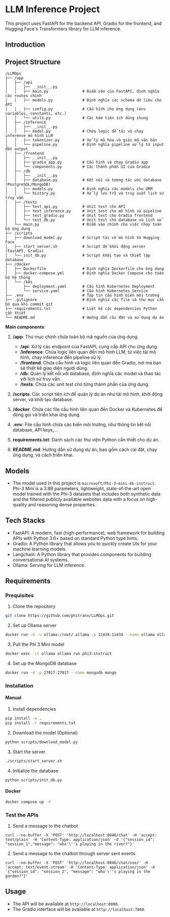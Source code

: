 # LLM Inference Project

This project uses FastAPI for the backend API, Gradio for the frontend, and Hugging Face's Transformers library for LLM inference.

## Introduction


## Project Structure
```
/LLMOps
├── /app
│   ├── /api
│   │   ├── __init__.py
│   │   ├── main.py               # Điểm vào của FastAPI, định nghĩa các routes chính
│   │   ├── models.py             # Định nghĩa các schema dữ liệu cho API
│   │   ├── config.py             # Cấu hình cho ứng dụng (env variables, constants, etc.)
│   │   └── utils.py              # Các hàm tiện ích dùng chung
│   ├── /inference
│   │   ├── __init__.py
│   │   ├── model.py              # Chứa logic để tải và chạy inference mô hình LLM
│   │   ├── tokenizer.py          # Xử lý mã hóa và giải mã văn bản
│   │   └── pipeline.py           # Định nghĩa pipeline xử lý từ input đến output
│   ├── /frontend
│   │   ├── __init__.py
│   │   ├── gradio_app.py         # Cấu hình và chạy Gradio app
│   │   └── components.py         # Các thành phần UI của Gradio
│   ├── /db
│   │   ├── __init__.py
│   │   ├── database.py           # Kết nối và tương tác với database (PostgreSQL/MongoDB)
│   │   ├── models.py             # Định nghĩa các models cho ORM
│   │   └── history.py            # Xử lý lưu trữ và truy xuất lịch sử truy vấn
│   ├── /tests
│   │   ├── test_api.py           # Unit test cho API
│   │   ├── test_inference.py     # Unit test cho mô hình và pipeline
│   │   ├── test_gradio.py        # Unit test cho Gradio frontend
│   │   └── test_db.py            # Unit test cho database và lịch sử
│   └── main.py                   # Điểm vào chính cho việc chạy toàn bộ ứng dụng
├── /scripts
│   ├── download_model.py         # Script tải về mô hình từ Hugging Face
│   ├── start_server.sh           # Script để khởi động server (FastAPI, Gradio)
│   └── init_db.py                # Script khởi tạo và thiết lập database
├── /docker
│   ├── Dockerfile                # Định nghĩa Dockerfile cho ứng dụng
│   ├── docker-compose.yml        # Định nghĩa Docker Compose cho toàn bộ hệ thống
│   └── /k8s
│       ├── deployment.yaml       # Cấu hình Kubernetes Deployment
│       └── service.yaml          # Cấu hình Kubernetes Service
├── .env                          # Tập tin cấu hình biến môi trường
├── .gitignore                    # Định nghĩa các file và thư mục cần bỏ qua khi commit git
├── requirements.txt              # Liệt kê các dependencies Python cần thiết
└── README.md                     # Hướng dẫn cài đặt và sử dụng dự án
```

__Main components__:
1. __/app__: Thư mục chính chứa toàn bộ mã nguồn của ứng dụng.
    - __/api__: Xử lý các endpoint của FastAPI, cung cấp API cho ứng dụng.
    - __/inference__: Chứa logic liên quan đến mô hình LLM, từ việc tải mô hình, chạy inference đến pipeline xử lý.
    - __/frontend__: Chứa cấu hình và logic liên quan đến Gradio, nơi mà bạn sẽ thiết kế giao diện người dùng.
    - __/db__: Quản lý kết nối với database, định nghĩa các model và thao tác với lịch sử truy vấn.
    - __/tests__: Chứa các unit test cho từng thành phần của ứng dụng.
2. __/scripts__: Các script tiện ích để quản lý dự án như tải mô hình, khởi động server, và khởi tạo database.

3. __/docker__: Chứa các file cấu hình liên quan đến Docker và Kubernetes để đóng gói và triển khai ứng dụng.

4. __.env__: File cấu hình chứa các biến môi trường, như thông tin kết nối database, API keys,...

5. __requirements.txt__: Danh sách các thư viện Python cần thiết cho dự án.

6. __README.md__: Hướng dẫn sử dụng dự án, bao gồm cách cài đặt, chạy ứng dụng, và cách triển khai.

## Models
- The model used in this project is `microsoft/Phi-3-mini-4k-instruct`. Phi-3 Mini is a 3.8B parameters, lightweight, state-of-the-art open model trained with the Phi-3 datasets that includes both synthetic data and the filtered publicly available websites data with a focus on high-quality and reasoning dense properties.


## Tech Stacks
- FastAPI: A modern, fast (high-performance), web framework for building APIs with Python 3.6+ based on standard Python type hints.
- Gradio: A Python library that allows you to quickly create UIs for your machine learning models.
- Langchain: A Python library that provides components for building conversational AI systems.
- Ollama: Serving for LLM inference.


## Requirements
### Prequisites
1. Clone the repository
```bash
git clone https://github.com/phitrann/LLMOps.git
```

2. Set up Ollama server
```bash
docker run -d -v ollama:/root/.ollama -p 11434:11434 --name ollama ollama/ollama
```

3. Pull the Phi 3 Mini model
```bash
docker exec -it ollama ollama run phi3:instruct
```

4. Set up the MongoDB database
```bash
docker run -d -p 27017:27017 --name mongodb mongo
```


### Installation

#### Manual


1. Install dependencies
```bash
pip install -e .
pip install -r requirements.txt
```

2. Download the model (Optional)
```bash
python scripts/download_model.py
```

3. Start the server
```bash
./scripts/start_server.sh
```

4. Initialize the database
```
python scripts/init_db.py
```

#### Docker

```bash
docker compose up -d
```

### Test the APIs

1. Send a message to the chatbot
```
curl --no-buffer -X 'POST' 'http://localhost:8046/chat' -H 'accept: text/plain' -H 'Content-Type: application/json' -d '{"session_id": "session_1","message": "who'\''s playing in the river?"}'
```

2. Send a message to the chatbot through server sent events
```
curl --no-buffer -X 'POST' 'http://localhost:8046/chat/sse/' -H 'accept: text/event-stream' -H 'Content-Type: application/json' -d '{"session_id": "session_2", "message": "who'\''s playing in the garden?"}'
```


## Usage

- The API will be available at `http://localhost:8000`.
- The Gradio interface will be available at `http://localhost:7860`.





